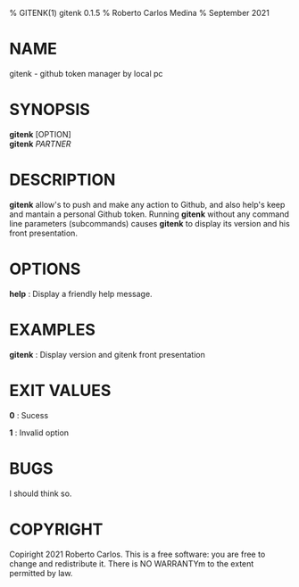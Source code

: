% GITENK(1) gitenk 0.1.5
% Roberto Carlos Medina
% September 2021

# NAME
gitenk - github token manager by local pc

# SYNOPSIS
**gitenk** [OPTION]\
**gitenk** *PARTNER*

# DESCRIPTION
**gitenk** allow's to push and make any action to Github, and also help's keep and mantain a personal Github token. Running **gitenk** without any command line parameters (subcommands) causes **gitenk** to display its version and his front presentation.

# OPTIONS
**help**
: Display a friendly help message.

# EXAMPLES
**gitenk**
: Display version and gitenk front presentation

# EXIT VALUES
**0**
: Sucess

**1**
: Invalid option

# BUGS
I  should think so.

# COPYRIGHT 
Copiright 2021 Roberto Carlos. This is a free software: you are free to change and redistribute it. There is NO WARRANTYm to the extent permitted by law.